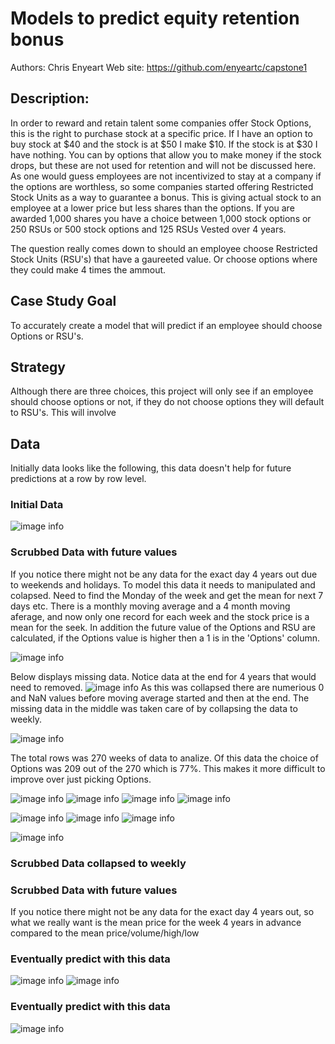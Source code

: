 # Models to predict equity retention bonus

Authors: Chris Enyeart 
Web site: https://github.com/enyeartc/capstone1


## Description:
In order to reward and retain talent some companies offer Stock Options, this is the right to purchase stock at a specific price.  If I have an option to buy stock at $40 and the stock is at $50 I make $10.  If the stock is at $30 I have nothing.  You can by options that allow you to make money if the stock drops, but these are not used for retention and will not be discussed here.  As one would guess employees are not incentivized to stay at a company if the options are worthless, so some companies started offering Restricted Stock Units as a way to guarantee a bonus.   This is giving actual stock to an employee at a lower price but less shares than the options.   If you are awarded 1,000 shares you have a choice between 1,000 stock options or 250 RSUs or 500 stock options and 125 RSUs  Vested over 4 years.   

The question really comes down to should an employee choose Restricted Stock Units (RSU's) that have a gaureeted value.  Or choose options where they could make 4 times the ammout.

## Case Study Goal
To accurately create a model that will predict if an employee should choose Options or RSU's.

## Strategy 
Although there are three choices, this project will only see if an employee should choose options or not,  if they do not choose options they will default to RSU's.  This will involve 

## Data   
Initially data looks like the following, this data doesn't help for future predictions at a row by row level. 
### Initial Data
![image info](images/S2_data1.png)

### Scrubbed Data with future values
If you notice there might not be any data for the exact day 4 years out due to weekends and holidays.  To model this data it needs to manipulated and colapsed.  Need to find the Monday of the week and get the mean for next 7 days etc.   There is a monthly moving average and a 4 month moving aferage, and now only one record for each week and the stock price is a mean for the seek.  In addition the future value of the Options and RSU are calculated, if the Options value is higher then a 1 is in the 'Options' column.

![image info](images/S2_data2.png)

Below displays missing data. Notice data at the end for 4 years that would need to removed.
![image info](images/msnoAllRows.png)
As this was collapsed there are numerious 0 and NaN values before moving average started and then at the end.  The missing data in the middle was taken care of by collapsing the data to weekly.

![image info](images/msnoSubset.png)

The total rows was 270 weeks of data to analize.  Of this data the choice of Options was 209 out of the 270 which is 77%.  This makes it more difficult to improve over just picking Options.

![image info](images/S1pairplot3.png)
![image info](images/S1_ma_2toFuture.png)
![image info](images/ma_2.png)
![image info](images/pricess.png)

![image info](images/S1plotROC.png)
![image info](images/plotROC_Save.png)
![image info](images/plotROCS2.png)


![image info](images/ss2.png)






### Scrubbed Data collapsed to weekly



### Scrubbed Data with future values
If you notice there might not be any data for the exact day 4 years out, so what we really want is the mean price for the week 4 years in advance compared to the mean price/volume/high/low 

### Eventually predict with this data
![image info](images/ss4.png)
![image info](images/ss3.png)

### Eventually predict with this data


![image info](images/confusion.png)


